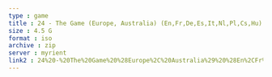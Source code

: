 ```yaml
---
type : game
title : 24 - The Game (Europe, Australia) (En,Fr,De,Es,It,Nl,Pl,Cs,Hu) (v2
size : 4.5 G
format : iso
archive : zip
server : myrient
link2 : 24%20-%20The%20Game%20%28Europe%2C%20Australia%29%20%28En%2CFr%2CDe%2CEs%2CIt%2CNl%2CPl%2CCs%2CHu%29%20%28v2.00%29
---
```


